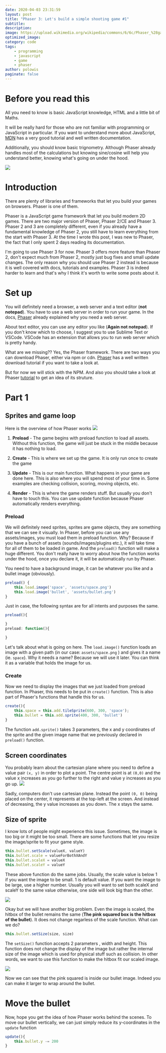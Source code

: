 ```yaml
---
date: 2020-04-03 23:31:59
layout: post
title: "Phaser 3: Let's build a simple shooting game #1"
subtitle:
description:
image: https://upload.wikimedia.org/wikipedia/commons/6/6c/Phaser_%28game_framework%29_logo.png
optimized_image:
category: code
tags:
    - programming
    - javascript
    - game
    - phaser
author: polowis
paginate: false
---
```

# Before you read this

All you need to know is basic JavaScript knowledge, HTML and a little bit of Maths.

It will be really hard for those who are not familiar with programming or JavaScript in particular. If you want to understand more about JavaScript, [MDN](https://developer.mozilla.org/en-US/docs/Web/Tutorials) has a very good tutorial and well written documentation.

Additionally, you should know basic trignometry. Although Phaser already handles most of the calculations but knowing sine/cosine will help you understand better, knowing what's going on under the hood.

<img src="https://upload.wikimedia.org/wikipedia/commons/6/6c/Phaser_%28game_framework%29_logo.png"/>

# Introduction
There are plenty of libraries and frameworks that let you build your games on browsers. Phaser is one of them.

Phaser is a JavaScript game framework that let you build modern 2D games. There are two major version of Phaser, Phaser 2/CE and Phaser 3. Phaser 2 and 3 are completely different, even if you already have a fundamental knowledge of Phaser 2, you still have to learn everything from the start with Phaser 3. At the time I wrote this post, I was new to Phaser, the fact that I only spent 2 days reading its documentation. 

I'm going to use Phaser 3 for now. Phaser 3 offers more feature than Phaser 2, don't expect much from Phaser 2, mostly just bug fixes and small update changes. The only reason why you should use Phaser 2 instead is because it is well covered with docs, tutorials and examples. Phaser 3 is indeed harder to learn and that's why I think it's worth to write some posts about it.

# Set up

You will definitely need a browser, a web server and a text editor (**not notepad**). You have to use a web server in order to run your game. In the docs, [Phaser](http://www.phaser.io/tutorials/getting-started/index) already explained why you need a web server. 

About text editor, you can use any editor you like (**Again not notepad**). If you don't know which to choose, I suggest you to use Sublime Text or VSCode. VSCode has an extension that allows you to run web server which is pretty handy.

What are we missing??
Yes, the Phaser framework. There are two ways you can download Phaser, either via npm or cdn. [Phaser](https://phaser.io/download/stable) has a well written download tutorial if you want to take a look at.

But for now we will stick with the NPM. And also you should take a look at Phaser [tutorial](https://phaser.io/tutorials/getting-started-phaser3) to get an idea of  its struture. 

# Part 1

## Sprites and game loop

Here is the overview of how Phaser works
<img src="https://leanpub.com/site_images/html5shootemupinanafternoon/game_loop.png"/>

1. **Preload** - The game begins with preload function to load all assets. Without this function, the game will just be stuck in the middle because it has nothing to load.

2. **Create** -  This is where we set up the game. It is only run once to create the game

3. **Update** - This is our main function. What happens in your game are done here. This is also where you will spend most of your time in. Some examples are checking collision, scoring, moving objects, etc.

4. **Render** - This is where the game renders stuff. But usually you don't have to touch this. You can use update function because Phaser automatically renders everything.

### Preload
We will definitely need sprites, sprites are game objects, they are something that we can see it visually. In Phaser, before you can use any assets/images, you must load them in preload function. Why? Because if you have a bunch of assets (sounds/images/plugins etc.), it will take time for all of them to be loaded in game. And the ```preload()``` function will make a huge different. You don't really have to worry about how the function works under the hood, once you declare it, it will be automatically run by Phaser.

You need to have a background image, it can be whatever you like and a bullet image (obviously). 

```js
preload() {
    this.load.image('space', 'assets/space.png')
    this.load.image('bullet', 'assets/bullet.png')
}
```

Just in case, the following syntax are for all intents and purposes the same.
```js
preload(){

}
preload: function(){

}
```
Let's talk about what is going on here. The ```load.image()``` function loads an image with a given path (in our case: ```assets/space.png``` ) and gives it a name (ie. ```space```). Why it needs a name? Because we will use it later. You can think it as a variable that holds the image for us.

### Create

Now we need to display the images that we just loaded from preload function. In Phaser, this needs to be put in ```create()``` function. This is also part of Phaser's functions that handle this for us.

```js
create(){
    this.space = this.add.tileSprite(600, 300, 'space');
    this.bullet = this.add.sprite(400, 300, 'bullet')
}
```
The function ```add.sprite()``` takes 3 parameters, the x and y coordinates of the sprite and the given image name that we previously declared in ```preload()``` function. 

## Screen coordinates
You probably learn about the cartesian plane where you need to define a value pair ```(x, y)``` in order to plot a point. The centre point is at ```(0,0)``` and the value x increases as you go further to the right and value y increases as you go up.
<img src="https://processing.org/tutorials/drawing/imgs/drawing-03.svg"/>

Sadly, computers don't use cartesian plane. Instead the point ```(0, 0)``` being placed on the center, it represents at the top-left at the screen. And instead of decreasing, the y value increases as you down. The x stays the same. 

## Size of sprite

I know lots of people might experience this issue. Sometimes, the image is too big or it might be too small. There are some functions that let you resize the image/sprite to fit your game style. 

```js
this.bullet.setScale(valueX, valueY) 
this.bullet.scale = valueForBothXAndY
this.bullet.scaleX = valueX
this.bullet.scaleY = valueY
```

These above function do the same jobs. Usually, the scale value is below 1 if you want the image to be small. 1 is default value. If you want the image to be large, use a higher number. Usually you will want to set both scaleX and scaleY to the same value otherwise, one side will look big than the other. 

<img src="https://polowishome.files.wordpress.com/2020/04/screen-shot-2020-04-04-at-12.13.57-pm.png"/>

Okay but we will have another big problem. Even the image is scaled, the hitbox of the bullet remains the same (**The pink squared box is the hitbox of the bullet**). It does not change regarless of the scale function. What can we do?


```js
this.bullet.setSize(size, size)
```
The ```setSize()``` function accepts 2 parameters , width and height. This function does not change the display of the image but rather the internal size of the image which is used for physical stuff such as collision. In other words, we want to use this function to make the hitbox fit our scaled image. 

<img src="https://polowishome.files.wordpress.com/2020/04/screen-shot-2020-04-04-at-12.17.25-pm.png">

Now we can see that the pink squared is inside our bullet image. Indeed you can make it larger to wrap around the bullet.  

# Move the bullet

Now, hope you get the idea of how Phaser works behind the scenes. To move our bullet vertically, we can just simply reduce its y-coordinates in the ```update``` function

```js
update(){
    this.bullet.y -= 200
}
```
